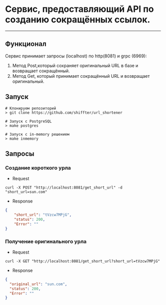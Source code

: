 # Cервис, предоставляющий API по созданию сокращённых ссылок.
___
## Функционал

Сервис принимает запросы (localhost) по http(8081) и grpc (6969):
1. Метод Post,который сохраняет оригинальный URL в базе и возвращает сокращённый.
2. Метод Get, который принимает сокращённый URL и возвращает оригинальный.

## Запуск
```shell
# Клонируем репозиторий
> git clone https://github.com/shiffter/url_shortener
```
```shell
# Запуск с PostgreSQL
> make postgres
```
```shell
# Запуск с in-memory решением
> make inmemory
```

## Запросы
### Создание короткого урла
* Request
```
curl -X POST "http://localhost:8081/get_short_url" -d "short_url=sun.com"
```
* Response
``` json 
{
    "short_url": "tVzcw7MPjG",
    "status": 200,
    "Error": ""
}
```

### Получение оригинального урла

* Request
```shell
curl -X GET "http://localhost:8081/get_short_url?short_url=tVzcw7MPjG"
```
* Response
```json
{
  "original_url": "sun.com",
  "status": 200,
  "Error": ""
}
```